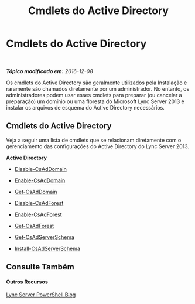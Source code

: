 ﻿---
title: Cmdlets do Active Directory
TOCTitle: Cmdlets do Active Directory
ms:assetid: 313d73cb-f3db-4bc4-8708-de4da1d719c1
ms:mtpsurl: https://technet.microsoft.com/pt-br/library/Gg415640(v=OCS.15)
ms:contentKeyID: 49306305
ms.date: 12/10/2016
mtps_version: v=OCS.15
ms.translationtype: HT
---

# Cmdlets do Active Directory

 

_**Tópico modificado em:** 2016-12-08_

Os cmdlets do Active Directory são geralmente utilizados pela Instalação e raramente são chamados diretamente por um administrador. No entanto, os administradores podem usar esses cmdlets para preparar (ou cancelar a preparação) um domínio ou uma floresta do Microsoft Lync Server 2013 e instalar os arquivos de esquema do Active Directory necessários.

## Cmdlets do Active Directory

Veja a seguir uma lista de cmdlets que se relacionam diretamente com o gerenciamento das configurações do Active Directory do Lync Server 2013.

**Active Directory**

  -   
    [Disable-CsAdDomain](disable-csaddomain.md)

  -   
    [Enable-CsAdDomain](enable-csaddomain.md)

  -   
    [Get-CsAdDomain](get-csaddomain.md)

  -   
    [Disable-CsAdForest](disable-csadforest.md)

  -   
    [Enable-CsAdForest](enable-csadforest.md)

  -   
    [Get-CsAdForest](get-csadforest.md)

  -   
    [Get-CsAdServerSchema](get-csadserverschema.md)

  -   
    [Install-CsAdServerSchema](install-csadserverschema.md)

## Consulte Também

#### Outros Recursos

[Lync Server PowerShell Blog](http://go.microsoft.com/fwlink/?linkid=203150%26clcid=0x416)

